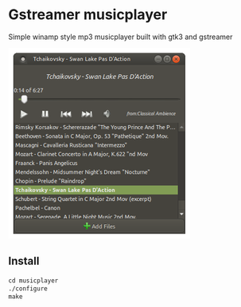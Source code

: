 # Gstreamer musicplayer
Simple winamp style mp3 musicplayer built with gtk3 and gstreamer

![image](images/musicplayer.png)
## Install
````
cd musicplayer
./configure
make
